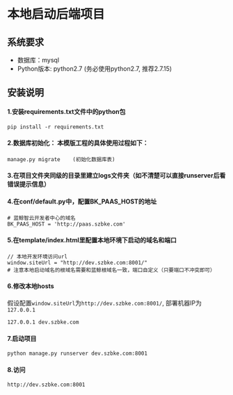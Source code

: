 # 本地启动后端项目

## 系统要求

- 数据库：mysql
- Python版本: python2.7 (务必使用python2.7, 推荐2.7.15)

## 安装说明

#### 1.安装requirements.txt文件中的python包
    pip install -r requirements.txt
#### 2.数据库初始化： 本模版工程的具体使用过程如下：
    manage.py migrate    (初始化数据库表)
#### 3.在项目文件夹同级的目录里建立logs文件夹（如不清楚可以直接runserver后看错误提示信息）
#### 4.在conf/default.py中，配置BK_PAAS_HOST的地址
    # 蓝鲸智云开发者中心的域名
    BK_PAAS_HOST = 'http://paas.szbke.com'
#### 5.在template/index.html里配置本地环境下启动的域名和端口
    // 本地开发环境访问url
    window.siteUrl = "http://dev.szbke.com:8001/"
    # 注意本地启动域名的根域名需要和蓝鲸根域名一致，端口自定义（只要端口不冲突即可）
#### 6.修改本地hosts
假设配置`window.siteUrl`为`http://dev.szbke.com:8001/`, 部署机器IP为`127.0.0.1`
    
    127.0.0.1 dev.szbke.com
#### 7.启动项目
    python manage.py runserver dev.szbke.com:8001
#### 8.访问
    http://dev.szbke.com:8001
    
    
